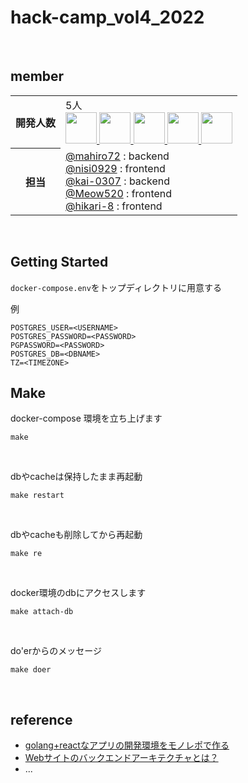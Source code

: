 # hack-camp_vol4_2022


<br>



## member

<table>
  <tr>
    <th>開発人数</th>
    <td>
      5人<br>
      <b><a href="https://github.com/mahiro72"><img src="https://github.com/mahiro72.png" width="50px;" /></b>
      <b><a href="https://github.com/nisi0929"><img src="https://github.com/nisi0929.png" width="50px;" /></b>
      <b><a href="https://github.com/kai-0307"><img src="https://github.com/kai-0307.png" width="50px;" /></b>
      <b><a href="https://github.com/Meow520"><img src="https://github.com/Meow520.png" width="50px;" /></b>
      <b><a href="https://github.com/hikari-8"><img src="https://github.com/hikari-8.png" width="50px;" /></b>
<!--       <b><a href="https://github.com/knknk98"><img src="https://github.com/knknk98.png" width="50px;" /></b>
      <b><a href="https://github.com/zwwaa-ku"><img src="https://github.com/zwwaa-ku.png" width="50px;" /></b>
      <b><a href="https://github.com/yuta-ike"><img src="https://github.com/yuta-ike.png" width="50px;" /></b> -->
    </td>
  </tr>
  <tr>
    <th>担当</th>
    <td>
      <a href="https://github.com/mahiro72">@mahiro72</a> : backend <br>
      <a href="https://github.com/nisi0929">@nisi0929</a> : frontend <br>
      <a href="https://github.com/kai-0307">@kai-0307</a> : backend <br>
      <a href="https://github.com/Meow520">@Meow520</a> : frontend <br>
      <a href="https://github.com/hikari-8">@hikari-8</a> : frontend <br>
<!--       <a href="https://github.com/knknk98">@knknk98</a> : フロントエンド(UI)<br>
      <a href="https://github.com/zwwaa-ku">@Nobuaki-M</a> : フロントエンド(UI)<br>
      <a href="https://github.com/yuta-ike">@yuta-ike</a>：メンター、アイデア出し、一部フロントエンドの実装<br> -->
    </td>
  </tr>
</table>



<br>

## Getting Started

```docker-compose.env```をトップディレクトリに用意する

例
```
POSTGRES_USER=<USERNAME>
POSTGRES_PASSWORD=<PASSWORD>
PGPASSWORD=<PASSWORD>
POSTGRES_DB=<DBNAME>
TZ=<TIMEZONE>
```


## Make

docker-compose 環境を立ち上げます

```
make
```

<br>

dbやcacheは保持したまま再起動

```
make restart
```

<br>

dbやcacheも削除してから再起動

```
make re
```


<br>

docker環境のdbにアクセスします

```
make attach-db
```

<br>

do'erからのメッセージ

```
make doer
```

<br>


## reference
- [golang+reactなアプリの開発環境をモノレポで作る](https://zenn.dev/karabiner/articles/golang_react_monorepo)
- [Webサイトのバックエンドアーキテクチャとは？](https://jp.indeed.com/career-advice/career-development/what-is-backend-web-architecture)
- ...
